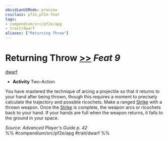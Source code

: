 ```yaml
---
obsidianUIMode: preview
cssclass: pf2e,pf2e-feat
tags:
- compendium/src/pf2e/apg
- trait/dwarf
aliases: ["Returning Throw"]
---
```

# Returning Throw  [>>](chapter-9-playing-the-game.md#Actions "Two-Action") *Feat 9*  
[dwarf](dwarf.md "Dwarf Ancestry & Heritage Trait")  

- **Activity** Two-Action

You have mastered the technique of arcing a projectile so that it returns to your hand after being thrown, though this requires a moment to precisely calculate the trajectory and possible ricochets. Make a ranged [Strike](strike.md) with a thrown weapon. Once the [Strike](strike.md) is complete, the weapon arcs or ricochets back to your hand. If your hands are full when the weapon returns, it falls to the ground in your space.

*Source: Advanced Player's Guide p. 42*  
%% #compendium/src/pf2e/apg #trait/dwarf %%